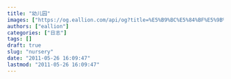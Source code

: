 ```yaml
---
title: "幼儿园"
images: ["https://og.eallion.com/api/og?title=%E5%B9%BC%E5%84%BF%E5%9B%AD"]
authors: ["eallion"]
categories: ["日志"]
tags: []
draft: true
slug: "nursery"
date: "2011-05-26 16:09:47"
lastmod: "2011-05-26 16:09:47"
---
```



